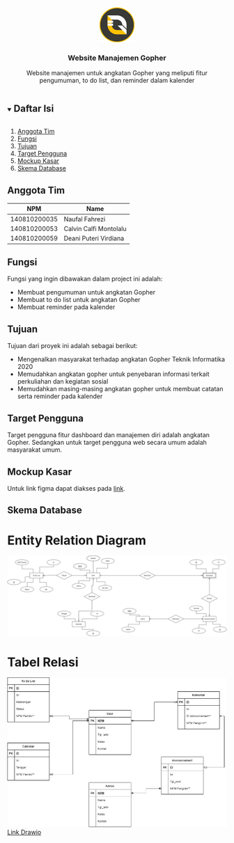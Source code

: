 <!-- Logo Proyek -->
<br />
<p align="center">
  <a href="https://github.com/github_username/repo_name">
    <img src="./laporan/gopher.png" alt="Logo" width="80" height="80">
  </a>

  <h3 align="center">Website Manajemen Gopher</h3>

  <p align="center">
    Website manajemen untuk angkatan Gopher yang meliputi fitur pengumuman, to do list, dan reminder dalam kalender
  </p>
</p>

<!-- Daftar Isi -->
<details open="open">
  <summary><h2 style="display: inline-block">Daftar Isi</h2></summary>
  <ol>
    <li><a href="#anggota-tim">Anggota Tim</a></li>
    <li><a href="#fungsi">Fungsi</a></li>
    <li><a href="#tujuan">Tujuan</a></li>
    <li><a href="#target-pengguna">Target Pengguna</a></li>
    <li><a href="#mockup-kasar">Mockup Kasar</a></li>
    <li><a href="#skema-database">Skema Database</a></li>
  </ol>
</details>

<!-- Anggota Tim -->
## Anggota Tim
| NPM           | Name                      |
| ------------- |---------------------------|
| 140810200035  | Naufal Fahrezi            |
| 140810200053  | Calvin Calfi Montolalu    |
| 140810200059  | Deani Puteri Virdiana     |

<!-- Fungsi -->
## Fungsi
<p>
  Fungsi yang ingin dibawakan dalam project ini adalah:
  <ul>
    <li>Membuat pengumuman untuk angkatan Gopher</li>
    <li>Membuat to do list untuk angkatan Gopher</li>
    <li>Membuat reminder pada kalender</li>
  </ul>
</p>

<!-- Tujuan -->
## Tujuan
<p>
  Tujuan dari proyek ini adalah sebagai berikut:
  <ul>
    <li>Mengenalkan masyarakat terhadap angkatan Gopher Teknik Informatika 2020</li>
    <li>Memudahkan angkatan gopher untuk penyebaran informasi terkait perkuliahan dan kegiatan sosial</li>
    <li>Memudahkan masing-masing angkatan gopher untuk membuat catatan serta reminder pada kalender</li>
  </ul>
</p>

<!-- Target Pengguna -->
## Target Pengguna
<p>
  Target pengguna fitur dashboard dan manajemen diri adalah angkatan Gopher. Sedangkan untuk target pengguna web secara umum adalah
  masyarakat umum.
</p>

<!-- Mockup Kasar -->
## Mockup Kasar
Untuk link figma dapat diakses pada [link](https://www.figma.com/file/B4zdjCBEwfNoNqokeUEe6O/Web-Gopher?node-id=1%3A2).

<!-- Skema Database -->
## Skema Database
<h1>Entity Relation Diagram</h1>
<img src="./laporan/skema/proyek-kelompok-5-ERD.drawio.png">
<h1>Tabel Relasi</h1>
<img src="./laporan/skema/proyek-kelompok-5-Tabel Relasi.drawio.png">
<a href="https://drive.google.com/file/d/172h4Bqo5n72F8J5EDgZ69UvWLgr2YD6t/view?usp=sharing">Link Drawio</a>
